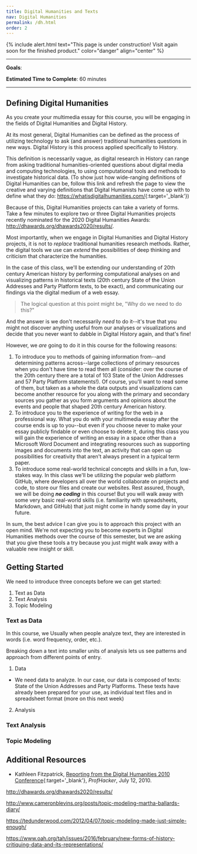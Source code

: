 ```yaml
---
title: Digital Humanities and Texts
nav: Digital Humanities
permalink: /dh.html
order: 2
---
```


{% include alert.html text="This page is under construction! Visit again soon for the finished product." color="danger" align="center" %}

---

**Goals**: 

**Estimated Time to Complete**: 60 minutes

---

## Defining Digital Humanities

As you create your multimedia essay for this course, you will be engaging in the fields of Digital Humanities and Digital History.

At its most general, Digital Humanities can be defined as the process of utilizing technology to ask (and answer) traditional humanities questions in new ways.
Digital History is this process applied specifically to History. 

This definition is necessarily vague, as digital research in History can range from asking traditional humanities-oriented questions about digital media and computing technologies, to using computational tools and methods to investigate historical data.
(To show just how wide-ranging definitions of Digital Humanities can be, follow this link and refresh the page to view the creative and varying definitions that Digital Humanists have come up with to define what they do: <https://whatisdigitalhumanities.com/>{:target='_blank'})

Because of this, Digital Humanities projects can take a variety of forms.
Take a few minutes to explore two or three Digital Humanities projects recently nominated for the 2020 Digital Humanities Awards: <http://dhawards.org/dhawards2020/results/>.

Most importantly, when we engage in Digital Humanities and Digital History projects, it is not to *replace* traditional humanities research methods.
Rather, the digital tools we use can *extend* the possibilities of deep thinking and criticism that characterize the humanities.

In the case of this class, we'll be extending our understanding of 20th century American history by performing computational analyses on and visualizing patterns in historical texts (20th century State of the Union Addresses and Party Platform texts, to be exact), and communicating our findings via the digital medium of a web essay. 

> The logical question at this point might be, "Why do we need to do this?"

And the answer is we don't necessarily *need* to do it--it's true that you might not discover anything useful from our analyses or visualizations and decide that you never want to dabble in Digital History again, and that's fine!

However, we *are* going to do it in this course for the following reasons:
1. To introduce you to methods of gaining information from--and determining patterns across--large collections of primary resources when you don't have time to read them all (consider: over the course of the 20th century there are a total of 103 State of the Union Addresses and 57 Party Platform statements!). Of course, you'll want to read some of them, but taken as a whole the data outputs and visualizations can become another resource for you along with the primary and secondary sources you gather as you form arguments and opinions about the events and people that shaped 20th century American history.
2. To introduce you to the experience of writing for the web in a professional way. What you do with your multimedia essay after the course ends is up to you--but even if you choose never to make your essay publicly findable or even choose to delete it, during this class you will gain the experience of writing an essay in a space other than a Microsoft Word Document and integrating resources such as supporting images and documents into the text, an activity that can open up possibilities for creativity that aren't always present in a typical term paper.
3. To introduce some real-world technical concepts and skills in a fun, low-stakes way. In this class we'll be utilizing the popular web platform GitHub, where developers all over the world collaborate on projects and code, to store our files and create our websites. Rest assured, though, we will be doing ***no coding*** in this course! But you will walk away with some very basic real-world skills (i.e. familiarity with spreadsheets, Markdown, and GitHub) that just might come in handy some day in your future.

In sum, the best advice I can give you is to approach this project with an open mind.
We're not expecting you to become experts in Digital Humanities methods over the course of this semester, but we are asking that you give these tools a try because you just might walk away with a valuable new insight or skill.

## Getting Started

We need to introduce three concepts before we can get started:

1. Text as Data
2. Text Analysis
3. Topic Modeling

### Text as Data

In this course, we 
Usually when people analyze text, they are interested in words (i.e. word frequency, order, etc.).

Breaking down a text into smaller units of analysis lets us see patterns and approach from different points of entry.


1. Data
- We need data to analyze. In our case, our data is composed of texts: State of the Union Addresses and Party Platforms. These texts have already been prepared for your use, as individual text files and in spreadsheet format (more on this next week)
2. Analysis



### Text Analysis

### Topic Modeling

## Additional Resources

- Kathleen Fitzpatrick, 
[Reporting from the Digital Humanities 2010 Conference](http://chronicle.com/blogs/profhacker/reporting-from-the-digital-humanities-2010-conference/25473){:target='_blank'}, *ProfHacker*, July 12, 2010.


http://dhawards.org/dhawards2020/results/

http://www.cameronblevins.org/posts/topic-modeling-martha-ballards-diary/

https://tedunderwood.com/2012/04/07/topic-modeling-made-just-simple-enough/

https://www.oah.org/tah/issues/2016/february/new-forms-of-history-critiquing-data-and-its-representations/